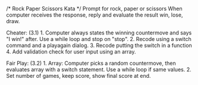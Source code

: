 /* Rock Paper Scissors Kata */
 Prompt for rock, paper or scissors
 When computer receives the response, reply and evaluate the result win, lose, draw.

Cheater: (3.1)
	1. Computer always states the winning countermove and says "I win!" after.  Use a while loop and stop on "stop".
	2. Recode using a switch command and a playagain dialog.
	3. Recode putting the switch in a function
	4. Add validation check for user input using an array.

Fair Play: (3.2)
	1. Array: Computer picks a random countermove, then evaluates array with a switch statement. Use a while loop if same values.
	2. Set number of games, keep score, show final score at end.